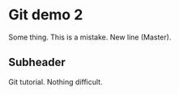 # Git demo 2

Some thing.
This is a mistake.
New line (Master).

## Subheader

Git tutorial.
Nothing difficult.
